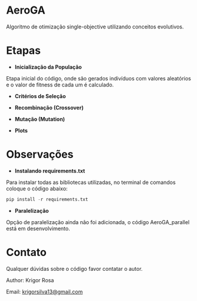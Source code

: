 # AeroGA

Algoritmo de otimização single-objective utilizando conceitos evolutivos.

# Etapas

* **Inicialização da População**

Etapa inicial do código, onde são gerados indivíduos com valores aleatórios e o valor de fitness de cada um é calculado.

* **Critérios de Seleção**



* **Recombinação (Crossover)**



* **Mutação (Mutation)**



* **Plots**




# Observações

* **Instalando requirements.txt**

Para instalar todas as bibliotecas utilizadas, no terminal de comandos coloque o código abaixo:

~~~python
pip install -r requirements.txt
~~~

* **Paralelização**

Opção de paralelização ainda não foi adicionada, o código AeroGA_parallel está em desenvolvimento.

# Contato

Qualquer dúvidas sobre o código favor contatar o autor.

Author: Krigor Rosa

Email: krigorsilva13@gmail.com
	